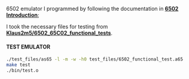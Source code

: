6502 emulator I programmed by following the documentation in **[6502 Introduction](http://www.6502.org/users/obelisk/6502/)**;

I took the necessary files for testing from **[Klaus2m5/6502_65C02_functional_tests](https://github.com/Klaus2m5/6502_65C02_functional_tests)**.

#### TEST EMULATOR

```sh
./test_files/as65 -l -m -w -h0 test_files/6502_functional_test.a65
make test
./bin/test.o
```